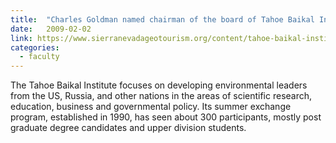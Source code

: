 ```yaml
---
title:  "Charles Goldman named chairman of the board of Tahoe Baikal Institute"
date:   2009-02-02
link: https://www.sierranevadageotourism.org/content/tahoe-baikal-institute/sie7083ec789e995bbc6
categories:
  - faculty
---
```


The Tahoe Baikal Institute focuses on developing environmental leaders from the US, Russia, and other nations in the areas of scientific research, education, business and governmental policy. Its summer exchange program, established in 1990, has seen about 300 participants, mostly post graduate degree candidates and upper division students.
